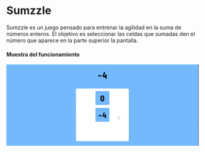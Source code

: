 # Sumzzle

Sumzzle es un juego pensado para entrenar la agilidad en la suma de números enteros.
El objetivo es seleccionar las celdas que sumadas den el número que aparece en la parte superior 
la pantalla.

#### Muestra del funcionamiento

![](https://github.com/KingAndCross/sumzzle/blob/master/ejemplo-sumzzle.gif)
